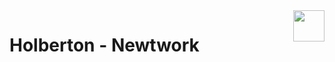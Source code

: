 <img  height="50px" align="right" src="https://apply.holbertonschool.com/holberton-logo.png">

# Holberton - Newtwork
